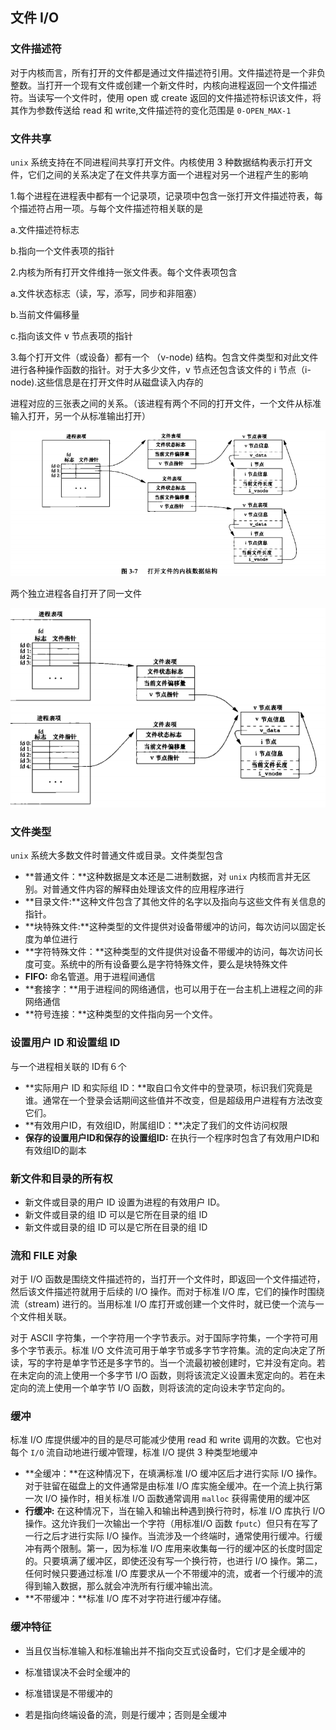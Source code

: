 ## 文件 I/O

### 文件描述符

对于内核而言，所有打开的文件都是通过文件描述符引用。文件描述符是一个非负整数。当打开一个现有文件或创建一个新文件时，内核向进程返回一个文件描述符。当读写一个文件时，使用 open 或 create 返回的文件描述符标识该文件，将其作为参数传送给 read 和 write,文件描述符的变化范围是 `0-OPEN_MAX-1` 

### 文件共享

`unix` 系统支持在不同进程间共享打开文件。内核使用 3 种数据结构表示打开文件，它们之间的关系决定了在文件共享方面一个进程对另一个进程产生的影响

1.每个进程在进程表中都有一个记录项，记录项中包含一张打开文件描述符表，每个描述符占用一项。与每个文件描述符相关联的是

a.文件描述符标志

b.指向一个文件表项的指针

2.内核为所有打开文件维持一张文件表。每个文件表项包含

a.文件状态标志（读，写，添写，同步和非阻塞）

b.当前文件偏移量

c.指向该文件 v 节点表项的指针

3.每个打开文件（或设备）都有一个 （v-node) 结构。包含文件类型和对此文件进行各种操作函数的指针。对于大多少文件，v 节点还包含该文件的 i 节点（i-node).这些信息是在打开文件时从磁盘读入内存的

进程对应的三张表之间的关系。（该进程有两个不同的打开文件，一个文件从标准输入打开，另一个从标准输出打开）

![](打开文件的内核数据结构.png)

两个独立进程各自打开了同一文件

![](两个独立进程打开同一文件.png)

### 文件类型

`unix` 系统大多数文件时普通文件或目录。文件类型包含

- **普通文件：**这种数据是文本还是二进制数据，对 `unix` 内核而言并无区别。对普通文件内容的解释由处理该文件的应用程序进行
- **目录文件:**这种文件包含了其他文件的名字以及指向与这些文件有关信息的指针。
- **块特殊文件:**这种类型的文件提供对设备带缓冲的访问，每次访问以固定长度为单位进行
- **字符特殊文件：**这种类型的文件提供对设备不带缓冲的访问，每次访问长度可变。系统中的所有设备要么是字符特殊文件，要么是块特殊文件
- **FIFO:** 命名管道。用于进程间通信
- **套接字：**用于进程间的网络通信，也可以用于在一台主机上进程之间的非网络通信
- **符号连接：**这种类型的文件指向另一个文件。

### 设置用户 ID 和设置组 ID

与一个进程相关联的 ID有６个

- **实际用户 ID 和实际组 ID：**取自口令文件中的登录项，标识我们究竟是谁。通常在一个登录会话期间这些值并不改变，但是超级用户进程有方法改变它们。
- **有效用户ID，有效组ID，附属组ID：**决定了我们的文件访问权限
- **保存的设置用户ID和保存的设置组ID:** 在执行一个程序时包含了有效用户ID和有效组ID的副本

### 新文件和目录的所有权

- 新文件或目录的用户 ID 设置为进程的有效用户 ID。
- 新文件或目录的组 ID 可以是它所在目录的组 ID
- 新文件或目录的组 ID 可以是它所在目录的组 ID

### 流和 FILE 对象

对于 I/O 函数是围绕文件描述符的，当打开一个文件时，即返回一个文件描述符，然后该文件描述符就用于后续的 I/O 操作。而对于标准 I/O 库，它们的操作时围绕流（stream) 进行的。当用标准 I/O 库打开或创建一个文件时，就已使一个流与一个文件相关联。

对于 ASCII 字符集，一个字符用一个字节表示。对于国际字符集，一个字符可用多个字节表示。标准 I/O 文件流可用于单字节或多字节字符集。流的定向决定了所读，写的字符是单字节还是多字节的。当一个流最初被创建时，它并没有定向。若在未定向的流上使用一个多字节 I/O 函数，则将该流定义设置未宽定向的。若在未定向的流上使用一个单字节 I/O 函数，则将该流的定向设未字节定向的。

### 缓冲

标准 I/O 库提供缓冲的目的是尽可能减少使用 read 和 write 调用的次数。它也对每个 `I/O` 流自动地进行缓冲管理，标准 I/O 提供 3 种类型地缓冲

* **全缓冲：**在这种情况下，在填满标准 I/O 缓冲区后才进行实际 I/O 操作。对于驻留在磁盘上的文件通常是由标准 I/O 库实施全缓冲。在一个流上执行第一次 I/O 操作时，相关标准 I/O 函数通常调用 `malloc` 获得需使用的缓冲区
* **行缓冲:** 在这种情况下，当在输入和输出种遇到换行符时，标准 I/O 库执行 I/O 操作。这允许我们一次输出一个字符（用标准I/O 函数 `fputc`）但只有在写了一行之后才进行实际 I/O 操作。当流涉及一个终端时，通常使用行缓冲。行缓冲有两个限制。第一，因为标准 I/O 库用来收集每一行的缓冲区的长度时固定的。只要填满了缓冲区，即使还没有写一个换行符，也进行 I/O 操作。第二，任何时候只要通过标准 I/O 库要求从一个不带缓冲的流，或者一个行缓冲的流得到输入数据，那么就会冲洗所有行缓冲输出流。
* **不带缓冲：**标准 I/O 库不对字符进行缓冲存储。

### 缓冲特征

* 当且仅当标准输入和标准输出并不指向交互式设备时，它们才是全缓冲的

* 标准错误决不会时全缓冲的

* 标准错误是不带缓冲的

* 若是指向终端设备的流，则是行缓冲；否则是全缓冲
